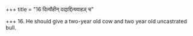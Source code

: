 +++
title = "16 दित्यौहीन् दद्याद्दित्यवाहञ् च"

+++
16. He should give a two-year old cow and two year old uncastrated bull.
